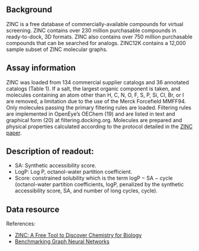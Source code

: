 ## Background
ZINC is a free database of commercially-available compounds for virtual screening. ZINC contains over 230 million purchasable compounds in ready-to-dock, 3D formats. ZINC also contains over 750 million purchasable compounds that can be searched for analogs. ZINC12K contains a 12,000 sample subset of ZINC molecular graphs.

## Assay information
ZINC was loaded from 134 commercial supplier catalogs and 36 annotated catalogs (Table 1). If a salt, the largest organic component is taken, and molecules containing an atom other than H, C, N, O, F, S, P, Si, Cl, Br, or I are removed, a limitation due to the use of the Merck Forcefield MMFF94. Only molecules passing the primary filtering rules are loaded. Filtering rules are implemented in OpenEye’s OEChem (19) and are listed in text and graphical form (20) at filtering.docking.org. Molecules are prepared and physical properties calculated according to the protocol detailed in the [ZINC paper](https://pubs.acs.org/doi/10.1021/ci3001277).

## Description of readout:
- SA: Synthetic accessibility score.
- LogP: Log P, octanol-water partition coefficient.
- Score: constrained solubility which is the term logP − SA − cycle (octanol-water partition coefficients, logP, penalized by the synthetic accessibility score, SA, and number of long cycles, cycle).

## Data resource
References: 
- [ZINC: A Free Tool to Discover Chemistry for Biology](https://pubs.acs.org/doi/10.1021/ci3001277)
- [Benchmarking Graph Neural Networks](https://arxiv.org/pdf/2003.00982)
